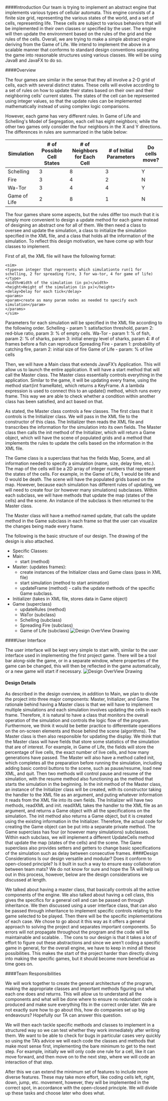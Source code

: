 ####Introduction
Our team is trying to implement an abstract engine that implements various types of cellular automata. This engine consists of a finite size grid, representing the various states of the world, and a set of cells, representing life. These cells are subject to various behaviors that will be implemented in their own classes or specified by the user. The engine will then update the environment based on the rules of the grid and the rules of the cells. Overall, we are trying to make a simple abstract engine deriving from the Game of Life. We intend to implement the above in a scalable manner that conforms to standard design conventions separating the game into reasonable structures using various classes. We will be using Java8 and JavaFX to do so.

####Overview

The four games are similar in the sense that they all involve a 2-D grid of cells, each with several distinct states. These cells will evolve according to a set of rules on how to update their states based on their own and their neighboring cells’ current states. The states of the cell can be represented using integer values, so that the update rules can be implemented mathematically instead of using complex logic comparisons. 

However, each game has very different rules. In Game of Life and Schelling's Model of Segregation, each cell has eight neighbors; while the other two games only consider the four neighbors in the X and Y directions. The differences in rules are summarized in the table below:

| Simulation  |# of Possible Cell States   | # of Neighbors for Each Cell  | # of Initial Parameters  | Do cells move?  |
|---|---|---|---|---|
| Schelling  |  3 | 8  |  3 | Y  |
|  Fire | 3  |  4 |  2 | N  |
| Wa-Tor  |  3 | 4  | 4  | Y  |
| Game of Life  | 2  |  8 | 1  | N  |

The four games share some aspects, but the rules differ too much that it is simply more convenient to design a update method for each game instead of designing an abstract one for all of them. We then need a class to oversee and update the simulation, a class to initialize the simulation specified in the XML file, and a class that holds all the information of the simulation. To reflect this design motivation, we have come up with four classes to implement.

First of all, the XML file will have the following format:
```
<sim>
<type>an integer that represents which simulationto run(1 for schelling, 2 for spreading fire, 3 for wa-tor, 4 for game of life)</type>
<width>Width of the simulation (in px)</width>
<height>Height of the simulation (in px)</height>
<delay>Delay for each tick</delay>
<params>
<param>create as many param nodes as needed to specify each simulation</param>
</params>
</sim>
```

Parameters for each simulation will be specified in the XML file according to the following order.
Schelling - param 1: satisfaction threshold, param 2: red-blue ratio, param 3: % of empty cells.
Wa-Tor - param 1: % of fish, param 2: % of sharks, param 3: initial energy level of sharks, param 4: # of frames before a fish can reproduce 
Spreading Fire - param 1: probability of catching fire, param 2: initial size of fire
Game of Life - param: % of live cells

Then, we will have a Main class that extends JavaFX’s Application. This will allow us to launch the entire application. It will have a start method that will call the Master class. The Master class essentially controls everything in the application. Similar to the game, it will be updating every frame, using the method start(int frameRate), which returns a KeyFrame. A a lambda expression is used to connect this to an update() method, which runs every frame. This way we are able to check whether a condition within another class has been satisfied, and act based on that.  

As stated, the Master class controls a few classes. The first class that it controls is the Initializer class. We will pass in the XML file to the constructor of this class. The Initializer then reads the XML file and transcribes the information for the simulation into its own fields. The Master class then calls the init method of the Initializer, which will return a Game object, which will have the scene of populated grids and a method that implements the rules to update the cells based on the information in the XML file.

The Game class is a superclass that has the fields Map, Scene, and all information needed to specify a simulation (name, size, delay time, etc.). The map of the cells will be a 2D array of integer numbers that represent the states of the cells. For example, in the Game of Life, 1 would be life and 0 would be death. The scene will have the populated grids based on the map. However, because each simulation has different rules of updating, we will need to create four (or however many simulations) subclasses. Within each subclass, we will have methods that update the map (states of the cells) and the scene. An instance of the subclass is then returned to the Master class.

The Master class will have a method named update, that calls the update method in the Game subclass in each frame so that the user can visualize the changes being made every frame.

The following is the basic structure of our design. The drawing of the design is also attached.

* Specific Classes:
 * Main: 
    * start (method)
 * Master: (updates frames): 
    * create instances of the Initializer class and Game class (pass in XML file)
    * start simulation (method to start animation)
    * updateFrame (method) - calls the update methods of the specific Game subclass.
 * Initializer (takes in XML file, stores data in Game object)
 * Game (superclass)
	* updateRules (method)
	* WaTor (subclass)
	* Schelling (subclass)
	* Spreading Fire (subclass)
	* Game of Life (subclass)
![Design OverView Drawing](https://github.com/duke-compsci308-spring2015/cellsociety_team05/blob/master/Design%20OverView%20Drawing.png)

####User Interface

The user interface will be kept very simple to start with, similar to the user interface used in implementing the first project game. There will be a tool bar along-side the game, or in a separate window, where properties of the game can be changed, this will then be reflected in the game automatically, or a new game will start if necessary.
![Design OverView Drawing](https://github.com/duke-compsci308-spring2015/cellsociety_team05/blob/master/User%20Interface%20Drawing.png)

#### Design Details
As described in the design overview, in addition to Main, we plan to divide the project into three major components: Master, Initializer, and Game. The rationale behind having a Master class is that we will have to implement multiple simulations and each simulation involves updating the cells in each frame. Therefore, it is natural to have a class that monitors the overall operation of the simulation and controls the logic flow of the program. Furthermore, we think it would be better practice to differentiate operations on the on-screen elements and those behind the scene (algorithms). The Master class is then also responsible for updating the display.
We think that the Master class will have fields that store some statistics of the simulation that are of interest. For example, in Game of Life, the fields will store the percentage of live cells, the exact number of live cells, and how many generations have passed. The Master will also have a method called init, which completes all the preparation before running the simulation, including adding basic control buttons to the scene, such as pause/resume, load new XML, and quit. Then two methods will control pause and resume of the simulation, with the resume method also functioning as the method that starts the simulation in the beginning.
In the init method of the Master class, an instance of the Initializer class will be created, with its constructor taking the handler to the XML file as an argument, and puting whatever information it reads from the XML file into its own fields. The Initializer will have two methods, readXML and init. readXML takes the handler to the XML file as an argument, and returns a Game object with all the specifications on the simulation. The init method also returns a Game object, but it is created using the existing information in the Initializer. Therefore, the actual code for creating the Game object can be put into a separate private method.
The Game superclass has four (or however many simulations) subclasses. Within each subclass, we will implement a different UpdateCells method that update the map (states of the cells) and the scene. The Game superclass also provides setters and getters to change basic specifications of the simulation such as delay between consecutive frames. 
####Design Considerations
Is our design versatile and modular? Does it conform to open-closed principle? Is it built in such a way to ensure easy collaboration between team mats? We do not know for sure and hope the TA will help us out in this process, however, below are the design considerations we discussed at length.

We talked about having a master class, that basically controls all the active components of the engine. We also talked about having a cell class, this gives the specifics for a general cell and can be passed on through inheritance. We then discussed using a user interface class, that can also be passed through inheritance to implement specific controls relating to the game selected to be played. Then there will be the specific implementations of each case. We chose to go about it this way as it offers a general approach to solving the project and separates important components. So errors will not propagate throughout the program and the code will be maintainable and scalable.
.
The cons to our design is that it takes a lot of effort to figure out these abstractions and since we aren’t coding a specific game in general, for the overall engine, we have to keep in mind all these possibilities. This makes the start of the project harder than directly diving into making the specific games, but it should become more beneficial as time goes on.

####Team Responsibilities

We will work together to create the general architecture of the program, making the appropriate classes and important methods figuring out what each one does and returns. This will allow us to understand all the components and what will be done where to ensure no redundant code is produced and make sure everything fits in the correct order later. We are not exactly sure how to go about this, how do companies set up big endeavours? Hopefully our TA can answer this question.

We will then each tackle specific methods and classes to implement in a structured way so we can test whether they work immediately after writing them. We want to be able to check for bugs in particular cases very quickly so using the TA’s advice we will each code the classes and methods that make most sense first, implementing the bare minimum to get to the next step. For example, initially we will only code one rule for a cell, like it can move forward, and then move on to the next step, where we will code an interaction of that step.

After this we can extend the minimum set of features to include more diverse features. These may take more effort, like coding cells left, right, down, jump, etc. movement, however, they will be implemented in the correct spot, in accordance with the open-closed principle. We will divide up these tasks and choose later who does what.

